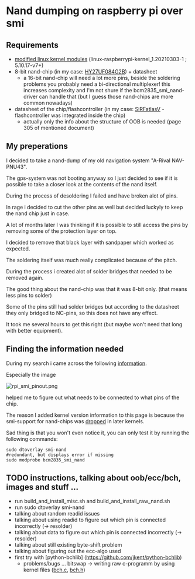# Nand dumping on raspberry pi over smi

## Requirements

* [modified linux kernel modules](https://github.com/TheCrazyT/linux/tree/raspberrypi-kernel_1.20210303-1-nand) (linux-raspberrypi-kernel_1.20210303-1 ; 5.10.17-v7+)
* 8-bit nand-chip (in my case: [HY27UF084G2B](https://docs.rs-online.com/9e99/0900766b80d6fc8b.pdf)) + datasheet
  * a 16-bit nand-chip will need a lot more pins, beside the soldering problems you probably need a bi-directional multiplexer!
    this increases complexity and I'm not shure if the bcm2835_smi_nand-driver can handle that (but I guess those nand-chips are more common nowadays)
* datasheet of the chip/flashcontroller (in my case: [SiRFatlasV](http://gps.0xdc.ru/static/sirf/doc/SirfAtlas/CS-130805-DS%20SiRFatlasV%20Datasheet.pdf) - flashcontroller was integrated inside the chip)
   * actually only the info about the structure of OOB is needed (page 305 of mentioned document)

## My preperations

I decided to take a nand-dump of my old navigation system "A-Rival NAV-PNU43".

The gps-system was not booting anyway so I just decided to see if it is possible to take a closer look at the contents of the nand itself.

During the process of desoldering I failed and have broken alot of pins.

In rage i decided to cut the other pins as well but decided luckyly to keep the nand chip just in case.

A lot of months later I was thinking if it is possible to still access the pins by removing some of the protection layer on top.

I decided to remove that black layer with sandpaper which worked as expected.

The soldering itself was much really complicated because of the pitch.

During the process i created alot of solder bridges that needed to be removed again.

The good thing about the nand-chip was that it was 8-bit only. (that means less pins to solder)

Some of the pins still had solder bridges but according to the datasheet they only bridged to NC-pins, so this does not have any effect.

It took me several hours to get this right (but maybe won't need that long with better equipment).


## Finding the information needed

During my search i came across the following [information](https://iosoft.blog/2020/07/16/raspberry-pi-smi/).

Especially the image 

![rpi_smi_pinout.png](https://iosoftblog.files.wordpress.com/2020/07/rpi_smi_pinout.png)

helped me to figure out what needs to be connected to what pins of the chip.

The reason I added kernel version information to this page is because the smi-support for nand-chips was [dropped](https://github.com/raspberrypi/linux/commit/72ce5a4330588174a0e138c1a87626bf16217020) in later kernels.

Sad thing is that you won't even notice it, you can only test it by running the following commands:

```
sudo dtoverlay smi-nand
#redundant, but displays error if missing
sudo modprobe bcm2835_smi_nand
```

## TODO instructions, talking about oob/ecc/bch, images and stuff ...
* run build_and_install_misc.sh and build_and_install_raw_nand.sh
* run sudo dtoverlay smi-nand
* talking about random readid issues
* talking about using readid to figure out which pin is connected incorrectly (-> resolder)
* talking about data to figure out which pin is connected incorrectly (-> resolder)
* talking about still existing byte-shift problem
* talking about figuring out the ecc-algo used
* first try with [python-bchlib] (https://github.com/jkent/python-bchlib)
  * problems/bugs ... bitswap -> writing raw c-programm by using kernel files ([bch.c](https://github.com/raspberrypi/linux/blob/rpi-5.10.y/lib/bch.c), [bch.h](https://github.com/raspberrypi/linux/blob/rpi-5.10.y/include/linux/bch.h))
